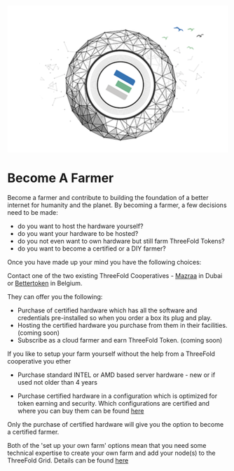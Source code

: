 ![](./img/becomefarmer.png)

# Become A Farmer

Become a farmer and contribute to building the foundation of a better internet for humanity and the planet. By becoming a farmer, a few decisions need to be made:

- do you want to host the hardware yourself?
- do you want your hardware to be hosted?
- do you not even want to own hardware but still farm ThreeFold Tokens?
- do you want to become a certified or a DIY farmer?


Once you have made up your mind you have the following choices:

Contact one of the two existing ThreeFold Cooperatives - [Mazraa](https://www.mazraa.io) in Dubai or [Bettertoken](https://bettertoken.com/bettertoken-shop.html) in Belgium.

They can offer you the following:

- Purchase of certified hardware which has all the software and credentials pre-installed so when you order a box its plug and play.
- Hosting the certified hardware you purchase from them in their facilities. (coming soon)
- Subscribe as a cloud farmer and earn ThreeFold Token. (coming soon)

If you like to setup your farm yourself without the help from a ThreeFold cooperative you ether 

- Purchase standard INTEL or AMD based server hardware - new or if used not older than 4 years

- Purchase certified hardware in a configuration which is optimized for token earning and security. Which configurations are certified and where you can buy them can be found [here](hpe.md)

Only the purchase of certified hardware will give you the option to become a certified farmer.

Both of the 'set up your own farm' options mean that you need some technical expertise to create your own farm and add your node(s) to the ThreeFold Grid. Details can be found [here](https://sdk3.threefold.io/#/farm_setup_management)
